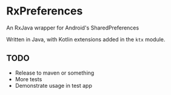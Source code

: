 # RxPreferences
An RxJava wrapper for Android's SharedPreferences

Written in Java, with Kotlin extensions added in the `ktx` module.

## TODO
* Release to maven or something
* More tests
* Demonstrate usage in test app
